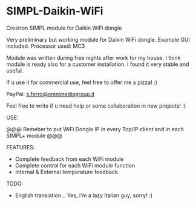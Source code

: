 # SIMPL-Daikin-WiFi
Crestron SIMPL module for Daikin WiFi dongle

Very preliminary but working module for Daikin WiFi dongle.
Example GUI included.
Processor used: MC3

Module was written during free nights after work for my house.
I think module is ready also for a customer installation. I found it very stable and useful.

If u use it for commercial use, feel free to offer me a pizza! :)

PayPal: s.ferro@omnimediagroup.it

Feel free to write if u need help or some collaboration in new projects! :)


USE:

@@@ Remeber to put WiFi Dongle IP in every Tcp/IP client and in each SIMPL+ module @@@


FEATURES:

- Complete feedback from each WiFi module
- Complete control for each WiFi module function
- Internal & External temperature feedback

TODO:

- English translation... Yes, i'm a lazy Italian guy, sorry! :)

